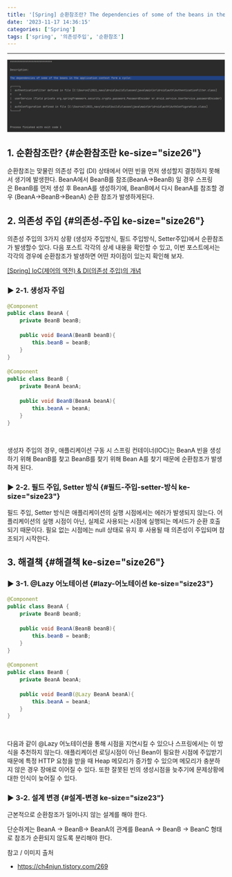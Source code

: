 ```yaml
---
title: '[Spring] 순환참조란? The dependencies of some of the beans in the application context form a cycle'
date: '2023-11-17 14:36:15'
categories: ['Spring']
tags: ['spring', '의존성주입', '순환참조']
---
```


------------------------------------------------------------------------

![](/images/posts/47/img.png)

## 1. 순환참조란? {#순환참조란 ke-size="size26"}

순환참조는 맞물린 의존성 주입 (DI) 상태에서 어떤 빈을 먼저 생성할지 결정하지 못해서 생기에 발생한다. BeanA에서 BeanB를 참조(BeanA-\>BeanB) 일 경우 스프링은 BeanB를 먼저 생성 후 BeanA를 생성하기에, BeanB에서 다시 BeanA를 참조할 경우 (BeanA-\>BeanB-\>BeanA) 순환 참조가 발생하게된다. 

## 2. 의존성 주입 {#의존성-주입 ke-size="size26"}

의존성 주입의 3가지 상황 (생성자 주입방식, 필드 주입방식, Setter주입)에서 순환참조가 발생할수 있다. 다음 포스트 각각의 상세 내용을 확인할 수 있고, 이번 포스트에서는 각각의 경우에 순환참조가 발생하면 어떤 차이점이 있는지 확인해 보자.

[\[Spring\] IoC(제어의 역전) & DI(의존성 주입)의 개념](https://junhkang.tistory.com/42)


### ▶ 2-1. 생성자 주입

``` {.java ke-language="java" ke-type="codeblock"}
@Component
public class BeanA {
    private BeanB beanB;

    public void BeanA(BeanB beanB){
        this.beanB = beanB;
    }
}

@Component
public class BeanB {
    private BeanA beanA;

    public void BeanB(BeanA beanA){
        this.beanA = beanA;
    }
}
```
 

생성자 주입의 경우, 애플리케이션 구동 시 스프링 컨테이너(IOC)는 BeanA 빈을 생성하기 위해 BeanB를 찾고 BeanB를 찾기 위해 Bean A를 찾기 때문에 순환참조가 발생하게 된다.

### ▶ 2-2. 필드 주입, Setter 방식 {#필드-주입-setter-방식 ke-size="size23"}

필드 주입, Setter 방식은 애플리케이션의 실행 시점에서는 에러가 발생되지 않는다. 어플리케이션의 실행 시점이 아닌, 실제로 사용되는 시점에 실행되는 메서드가 순환 호출되기 때문이다. 필요 없는 시점에는 null 상태로 유지 후 사용될 때 의존성이 주입되며 참조되기 시작한다.

## 3. 해결책 {#해결책 ke-size="size26"}

### ▶ 3-1. \@Lazy 어노테이션 {#lazy-어노테이션 ke-size="size23"}

``` {.java ke-language="java" ke-type="codeblock"}
@Component
public class BeanA {
    private BeanB beanB;

    public void BeanA(BeanB beanB){
        this.beanB = beanB;
    }
}

@Component
public class BeanB {
    private BeanA beanA;

    public void BeanB(@Lazy BeanA beanA){
        this.beanA = beanA;
    }
}
```
 

다음과 같이 \@Lazy 어노테이션을 통해 시점을 지연시킬 수 있으나 스프링에서는 이 방식을 추천하지 않는다. 애플리케이션 로딩시점이 아닌 Bean이 필요한 시점에 주입받기 때문에 특정 HTTP 요청을 받을 때 Heap 메모리가 증가할 수 있으며 메모리가 충분하지 않은 경우 장애로 이어질 수 있다. 또한 잘못된 빈의 생성시점을 늦추기에 문제상황에 대한 인식이 늦어질 수 있다.

### ▶ 3-2. 설계 변경 {#설계-변경 ke-size="size23"}

근본적으로 순환참조가 일어나지 않는 설계를 해야 한다.

단순하게는 BeanA -\> BeanB-\> BeanA의 관계를 BeanA -\> BeanB -\> BeanC 형태로 참조가 순환되지 않도록 분리해야 한다.
 







참고 / 이미지 출처

- https://ch4njun.tistory.com/269

 

 

 

